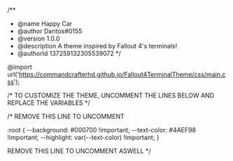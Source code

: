 /**
 * @name Happy Car
 * @author Daritos#0155
 * @version 1.0.0
 * @description A theme inspired by Fallout 4's terminals!
 * @authorId 137259132305539072
*/

@import url('https://commandcrafterhd.github.io/Fallout4TerminalTheme/css/main.css');

/* TO CUSTOMIZE THE THEME, UNCOMMENT THE LINES BELOW AND REPLACE THE VARIABLES */

/* REMOVE THIS LINE TO UNCOMMENT

:root {
  --background: #000700 !important;
  --text-color: #4AEF98 !important;
  --highlight: var(--text-color) !important;
}

   REMOVE THIS LINE TO UNCOMMENT ASWELL */
